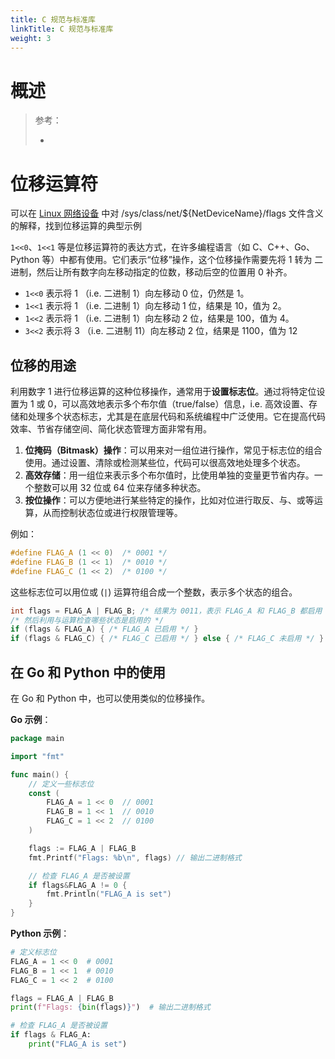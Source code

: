 ```yaml
---
title: C 规范与标准库
linkTitle: C 规范与标准库
weight: 3
---
```


# 概述

> 参考：
>
> -

# 位移运算符

可以在 [Linux 网络设备](/docs/1.操作系统/Kernel/Network/Linux%20网络栈管理/Linux%20网络设备/Linux%20网络设备.md) 中对 /sys/class/net/${NetDeviceName}/flags 文件含义的解释，找到位移运算的典型示例

`1<<0`、`1<<1` 等是位移运算符的表达方式，在许多编程语言（如 C、C++、Go、Python 等）中都有使用。它们表示“位移”操作，这个位移操作需要先将 1 转为 二进制，然后让所有数字向左移动指定的位数，移动后空的位置用 0 补齐。

- `1<<0` 表示将 1 （i.e. 二进制 1）向左移动 0 位，仍然是 1。
- `1<<1` 表示将 1 （i.e. 二进制 1）向左移动 1 位，结果是 10，值为 2。
- `1<<2` 表示将 1 （i.e. 二进制 1）向左移动 2 位，结果是 100，值为 4。
- `3<<2` 表示将 3 （i.e. 二进制 11）向左移动 2 位，结果是 1100，值为 12

## 位移的用途

利用数字 1 进行位移运算的这种位移操作，通常用于**设置标志位**。通过将特定位设置为 1 或 0，可以高效地表示多个布尔值（true/false）信息，i.e. 高效设置、存储和处理多个状态标志，尤其是在底层代码和系统编程中广泛使用。它在提高代码效率、节省存储空间、简化状态管理方面非常有用。

1. **位掩码（Bitmask）操作**：可以用来对一组位进行操作，常见于标志位的组合使用。通过设置、清除或检测某些位，代码可以很高效地处理多个状态。
2. **高效存储**：用一组位来表示多个布尔值时，比使用单独的变量更节省内存。一个整数可以用 32 位或 64 位来存储多种状态。
3. **按位操作**：可以方便地进行某些特定的操作，比如对位进行取反、与、或等运算，从而控制状态位或进行权限管理等。

例如：

```c
#define FLAG_A (1 << 0)  /* 0001 */
#define FLAG_B (1 << 1)  /* 0010 */
#define FLAG_C (1 << 2)  /* 0100 */
```

这些标志位可以用位或 (`|`) 运算符组合成一个整数，表示多个状态的组合。

```c
int flags = FLAG_A | FLAG_B; /* 结果为 0011，表示 FLAG_A 和 FLAG_B 都启用 */
/* 然后利用与运算检查哪些状态是启用的 */
if (flags & FLAG_A) { /* FLAG_A 已启用 */ }
if (flags & FLAG_C) { /* FLAG_C 已启用 */ } else { /* FLAG_C 未启用 */ }
```

## 在 Go 和 Python 中的使用

在 Go 和 Python 中，也可以使用类似的位移操作。

**Go 示例**：

```go
package main

import "fmt"

func main() {
    // 定义一些标志位
    const (
        FLAG_A = 1 << 0  // 0001
        FLAG_B = 1 << 1  // 0010
        FLAG_C = 1 << 2  // 0100
    )

    flags := FLAG_A | FLAG_B
    fmt.Printf("Flags: %b\n", flags) // 输出二进制格式

    // 检查 FLAG_A 是否被设置
    if flags&FLAG_A != 0 {
        fmt.Println("FLAG_A is set")
    }
}
```

**Python 示例**：

```python
# 定义标志位
FLAG_A = 1 << 0  # 0001
FLAG_B = 1 << 1  # 0010
FLAG_C = 1 << 2  # 0100

flags = FLAG_A | FLAG_B
print(f"Flags: {bin(flags)}")  # 输出二进制格式

# 检查 FLAG_A 是否被设置
if flags & FLAG_A:
    print("FLAG_A is set")
```

